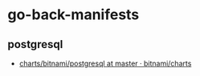 # go-back-manifests

## postgresql

- [charts/bitnami/postgresql at master · bitnami/charts](https://github.com/bitnami/charts/blob/master/bitnami/postgresql/values.yaml)
